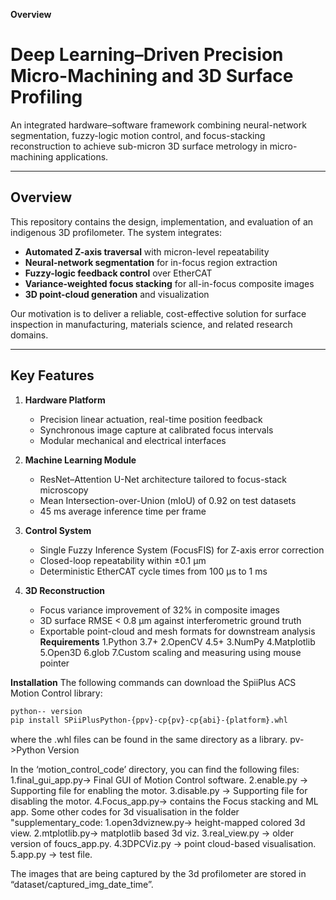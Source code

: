 **Overview**

# Deep Learning–Driven Precision Micro-Machining and 3D Surface Profiling

An integrated hardware–software framework combining neural-network segmentation, fuzzy-logic motion control, and focus-stacking reconstruction to achieve sub-micron 3D surface metrology in micro-machining applications.

---

## Overview

This repository contains the design, implementation, and evaluation of an indigenous 3D profilometer. The system integrates:

- **Automated Z-axis traversal** with micron-level repeatability  
- **Neural-network segmentation** for in-focus region extraction  
- **Fuzzy-logic feedback control** over EtherCAT  
- **Variance-weighted focus stacking** for all-in-focus composite images  
- **3D point-cloud generation** and visualization  

Our motivation is to deliver a reliable, cost-effective solution for surface inspection in manufacturing, materials science, and related research domains.

---

## Key Features

1. **Hardware Platform**  
   - Precision linear actuation, real-time position feedback  
   - Synchronous image capture at calibrated focus intervals  
   - Modular mechanical and electrical interfaces  

2. **Machine Learning Module**  
   - ResNet–Attention U-Net architecture tailored to focus-stack microscopy  
   - Mean Intersection-over-Union (mIoU) of 0.92 on test datasets  
   - 45 ms average inference time per frame  

3. **Control System**  
   - Single Fuzzy Inference System (FocusFIS) for Z-axis error correction  
   - Closed-loop repeatability within ±0.1 µm  
   - Deterministic EtherCAT cycle times from 100 µs to 1 ms  

4. **3D Reconstruction**  
   - Focus variance improvement of 32% in composite images  
   - 3D surface RMSE < 0.8 µm against interferometric ground truth  
   - Exportable point-cloud and mesh formats for downstream analysis  
**Requirements**
1.Python 3.7+
2.OpenCV 4.5+
3.NumPy
4.Matplotlib
5.Open3D
6.glob
7.Custom scaling and measuring using mouse pointer

**Installation**
The following commands can download the SpiiPlus ACS Motion Control library:
```bash
python-- version
pip install SPiiPlusPython-{ppv}-cp{pv}-cp{abi}-{platform}.whl
```

 where the .whl files can be found in the same directory as a library. pv->Python Version

In the ‘motion_control_code’ directory, you can find the following files:
1.final_gui_app.py→ Final GUI of Motion Control software.
2.enable.py → Supporting file for enabling the motor.
3.disable.py → Supporting file for disabling the motor.
4.Focus_app.py→ contains the Focus stacking and ML app.
Some other codes for 3d visualisation in the folder "supplementary_code:
1.open3dviznew.py→ height-mapped colored 3d view.
2.mtplotlib.py→ matplotlib based 3d viz.
3.real_view.py → older version of foucs_app.py.
4.3DPCViz.py → point cloud-based visualisation.
5.app.py → test file.

The images that are being captured by the 3d profilometer are stored in “dataset/captured_img_date_time”.


